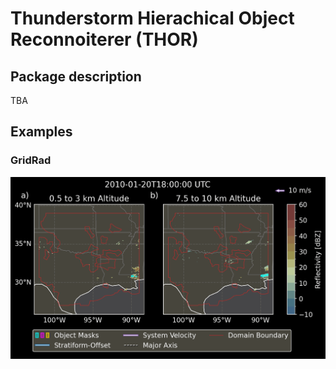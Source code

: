 # Thunderstorm Hierachical Object Reconnoiterer (THOR)

## Package description
TBA

## Examples

### GridRad
![GridRad Demo](./gallery/mcs_gridrad_20100120.gif)